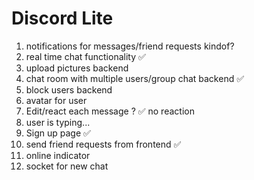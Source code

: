 # Discord Lite

1. notifications for messages/friend requests kindof?
2. real time chat functionality &#x2705;
3. upload pictures backend
4. chat room with multiple users/group chat backend &#x2705;
5. block users backend
6. avatar for user
7. Edit/react each message ? &#x2705; no reaction
8. user is typing...
9. Sign up page &#x2705;
10. send friend requests from frontend &#x2705;
11. online indicator
12. socket for new chat
